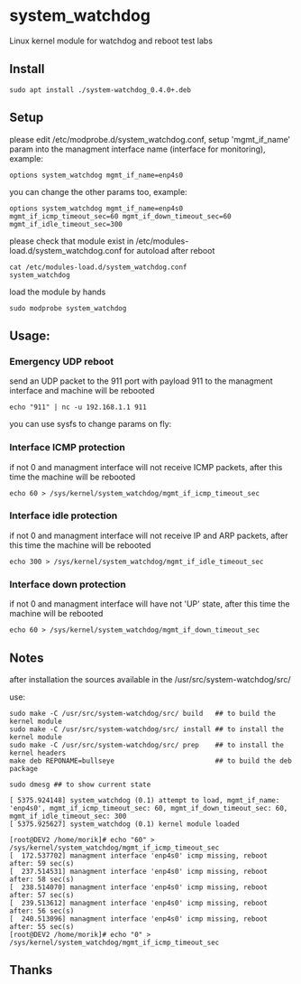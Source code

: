 # system\_watchdog

Linux kernel module for watchdog and reboot test labs

## Install

```
sudo apt install ./system-watchdog_0.4.0+.deb
```

## Setup

please edit /etc/modprobe.d/system\_watchdog.conf, setup 'mgmt\_if\_name' param into the managment interface name (interface for monitoring), example:

```
options system_watchdog mgmt_if_name=enp4s0
```

you can change the other params too, example:

```
options system_watchdog mgmt_if_name=enp4s0 mgmt_if_icmp_timeout_sec=60 mgmt_if_down_timeout_sec=60 mgmt_if_idle_timeout_sec=300
```

please check that module exist in /etc/modules-load.d/system\_watchdog.conf for autoload after reboot

```
cat /etc/modules-load.d/system_watchdog.conf
system_watchdog

```

load the module by hands

```
sudo modprobe system_watchdog
```

## Usage:

### Emergency UDP reboot

send an UDP packet to the 911 port with payload 911 to the managment interface and machine will be rebooted

```
echo "911" | nc -u 192.168.1.1 911

```

you can use sysfs to change params on fly:

### Interface ICMP protection

if not 0 and managment interface will not receive ICMP packets, after this time the machine will be rebooted

```
echo 60 > /sys/kernel/system_watchdog/mgmt_if_icmp_timeout_sec

```

### Interface idle protection

if not 0 and managment interface will not receive IP and ARP packets, after this time the machine will be rebooted

```
echo 300 > /sys/kernel/system_watchdog/mgmt_if_idle_timeout_sec

```

### Interface down protection

if not 0 and managment interface will have not 'UP' state, after this time the machine will be rebooted

```
echo 60 > /sys/kernel/system_watchdog/mgmt_if_down_timeout_sec

```

## Notes

after installation the sources available in the /usr/src/system-watchdog/src/

use:

```
sudo make -C /usr/src/system-watchdog/src/ build   ## to build the kernel module
sudo make -C /usr/src/system-watchdog/src/ install ## to install the kernel module
sudo make -C /usr/src/system-watchdog/src/ prep    ## to install the kernel headers
make deb REPONAME=bullseye                         ## to build the deb package
```

```
sudo dmesg ## to show current state

[ 5375.924148] system_watchdog (0.1) attempt to load, mgmt_if_name: 'enp4s0', mgmt_if_icmp_timeout_sec: 60, mgmt_if_down_timeout_sec: 60, mgmt_if_idle_timeout_sec: 300
[ 5375.925627] system_watchdog (0.1) kernel module loaded

[root@DEV2 /home/morik]# echo "60" >  /sys/kernel/system_watchdog/mgmt_if_icmp_timeout_sec
[  172.537702] managment interface 'enp4s0' icmp missing, reboot after: 59 sec(s)
[  237.514531] managment interface 'enp4s0' icmp missing, reboot after: 58 sec(s)
[  238.514070] managment interface 'enp4s0' icmp missing, reboot after: 57 sec(s)
[  239.513612] managment interface 'enp4s0' icmp missing, reboot after: 56 sec(s)
[  240.513096] managment interface 'enp4s0' icmp missing, reboot after: 55 sec(s)
[root@DEV2 /home/morik]# echo "0" >  /sys/kernel/system_watchdog/mgmt_if_icmp_timeout_sec

```

## Thanks

